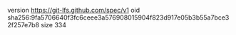 version https://git-lfs.github.com/spec/v1
oid sha256:9fa5706640f3fc6ceee3a576908015904f823d917e05b3b55a7bce32f257e7b8
size 334
